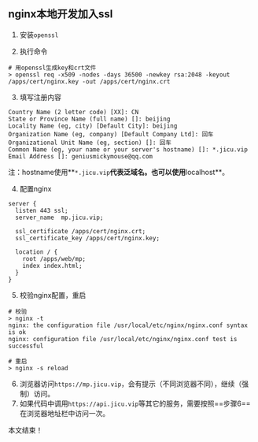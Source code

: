 ## nginx本地开发加入ssl

1. 安装`openssl`

2. 执行命令

```shell
# 用openssl生成key和crt文件
> openssl req -x509 -nodes -days 36500 -newkey rsa:2048 -keyout /apps/cert/nginx.key -out /apps/cert/nginx.crt
```

3. 填写注册内容

```shell
Country Name (2 letter code) [XX]: CN
State or Province Name (full name) []: beijing    
Locality Name (eg, city) [Default City]: beijing
Organization Name (eg, company) [Default Company Ltd]: 回车
Organizational Unit Name (eg, section) []: 回车
Common Name (eg, your name or your server's hostname) []: *.jicu.vip
Email Address []: geniusmickymouse@qq.com
```

注：hostname使用**`*.jicu.vip`**代表泛域名。也可以使用**localhost**。

4. 配置nginx

```nginx
server {
  listen 443 ssl;
  server_name  mp.jicu.vip;

  ssl_certificate /apps/cert/nginx.crt;
  ssl_certificate_key /apps/cert/nginx.key;

  location / {
    root /apps/web/mp;
    index index.html;
  }
}
```

5. 校验nginx配置，重启

```shell
# 校验
> nginx -t
nginx: the configuration file /usr/local/etc/nginx/nginx.conf syntax is ok
nginx: configuration file /usr/local/etc/nginx/nginx.conf test is successful

# 重启
> nginx -s reload
```

6. 浏览器访问`https://mp.jicu.vip`，会有提示（不同浏览器不同），继续（强制）访问。
7. 如果代码中调用`https://api.jicu.vip`等其它的服务，需要按照==步骤6==在浏览器地址栏中访问一次。



本文结束！